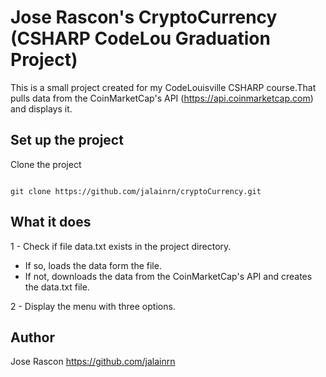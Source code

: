 # Jose Rascon's CryptoCurrency (CSHARP CodeLou Graduation Project)

This is a small project created for my CodeLouisville CSHARP course.That pulls data from the CoinMarketCap's API (https://api.coinmarketcap.com) and displays it.

## Set up the project
Clone the project
```

git clone https://github.com/jalainrn/cryptoCurrency.git
```

## What it does

1 - Check if file data.txt exists in the project directory.
- If so, loads the data form the file.
- If not, downloads the data from the CoinMarketCap's API and creates the data.txt file.

2 - Display the menu with three options.



## Author
Jose Rascon
https://github.com/jalainrn